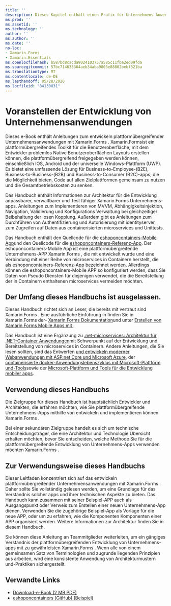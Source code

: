 ```yaml
---
title: ''
description: Dieses Kapitel enthält einen Präfix für Unternehmens Anwendungs Muster mithilfe von Xamarin.Forms .
ms.prod: ''
ms.assetid: ''
ms.technology: ''
author: ''
ms.author: ''
ms.date: ''
no-loc:
- Xamarin.Forms
- Xamarin.Essentials
ms.openlocfilehash: b587bd8cacda9024103757a585c11fba2ed09fda
ms.sourcegitcommit: 57bc714633364aeb34aba9803e88802bebf321ba
ms.translationtype: MT
ms.contentlocale: de-DE
ms.lasthandoff: 05/28/2020
ms.locfileid: "84130831"
---
```

# <a name="preface-to-enterprise-app-development"></a>Voranstellen der Entwicklung von Unternehmensanwendungen

Dieses e-Book enthält Anleitungen zum entwickeln plattformübergreifender Unternehmensanwendungen mit Xamarin.Forms . Xamarin.Formsist ein plattformübergreifendes Toolkit für die Benutzeroberfläche, mit dem Entwickler problemlos Native Benutzeroberflächen Layouts erstellen können, die plattformübergreifend freigegeben werden können, einschließlich IOS, Android und der universelle Windows-Plattform (UWP). Es bietet eine umfassende Lösung für Business-to-Employee-(B2E), Business-to-Business-(B2B) und Business-to-Consumer (B2C)-apps, die die Möglichkeit bieten, Code auf allen Zielplattformen gemeinsam zu nutzen und die Gesamtbetriebskosten zu senken.

Das Handbuch enthält Informationen zur Architektur für die Entwicklung anpassbarer, verwaltbarer und Test fähiger Xamarin.Forms Unternehmens-apps. Anleitungen zum Implementieren von MVVM, Abhängigkeitsinjektion, Navigation, Validierung und Konfigurations Verwaltung bei gleichzeitiger Beibehaltung der losen Kopplung. Außerdem gibt es Anleitungen zum Durchführen von Authentifizierung und Autorisierung mit identityserver, zum Zugreifen auf Daten aus containerisierten microservices und Unittests.

Das Handbuch enthält den Quellcode für die [eshoponcontainers-Mobile App](https://github.com/dotnet-architecture/eShopOnContainers/tree/master/src/Mobile)und den Quellcode für die [eshoponcontainers-Referenz-App](https://github.com/dotnet-architecture/eShopOnContainers). Der eshoponcontainers-Mobile App ist eine plattformübergreifende Unternehmens-APP Xamarin.Forms , die mit entwickelt wurde und eine Verbindung mit einer Reihe von microservices in Containern herstellt, die als eshoponcontainers-Referenz-App bezeichnet werden. Allerdings können die eshoponcontainers-Mobile APP so konfiguriert werden, dass Sie Daten von Pseudo Diensten für diejenigen verwendet, die die Bereitstellung der in Containern enthaltenen microservices vermeiden möchten.

## <a name="whats-left-out-of-this-guides-scope"></a>Der Umfang dieses Handbuchs ist ausgelassen.

Dieses Handbuch richtet sich an Leser, die bereits mit vertraut sind Xamarin.Forms . Eine ausführliche Einführung in finden Sie in Xamarin.Forms der- [ Xamarin.Forms Dokumentation](~/xamarin-forms/index.yml)und unter [Erstellen von Xamarin.Forms Mobile Apps mit ](https://aka.ms/xamebook).

Das Handbuch ist eine Ergänzung zu [.net-microservices: Architektur für .NET-Container Anwendungen](https://aka.ms/microservicesebook)mit Schwerpunkt auf der Entwicklung und Bereitstellung von microservices in Containern. Andere Anleitungen, die Sie lesen sollten, sind das Entwerfen [und entwickeln moderner Webanwendungen mit ASP.net Core und Microsoft Azure](https://aka.ms/WebAppEbook), der [containerisierte docker-Anwendungslebenszyklus mit Microsoft-Plattform und-Tools](https://aka.ms/dockerlifecycleebook)sowie der [Microsoft-Plattform und Tools für die Entwicklung mobiler apps](https://aka.ms/MobAppDev/StndPDF).

## <a name="who-should-use-this-guide"></a>Verwendung dieses Handbuchs

Die Zielgruppe für dieses Handbuch ist hauptsächlich Entwickler und Architekten, die erfahren möchten, wie Sie plattformübergreifende Unternehmens-Apps mithilfe von entwickeln und implementieren können Xamarin.Forms .

Bei einer sekundären Zielgruppe handelt es sich um technische Entscheidungsträger, die eine Architektur und Technologie Übersicht erhalten möchten, bevor Sie entscheiden, welche Methode Sie für die plattformübergreifende Entwicklung von Unternehmens-Apps verwenden möchten Xamarin.Forms .

## <a name="how-to-use-this-guide"></a>Zur Verwendungsweise dieses Handbuchs

Dieser Leitfaden konzentriert sich auf das entwickeln plattformübergreifender Unternehmensanwendungen mit Xamarin.Forms . Daher sollte Sie vollständig gelesen werden, um eine Grundlage für das Verständnis solcher apps und ihrer technischen Aspekte zu bieten. Das Handbuch kann zusammen mit seiner Beispiel-APP auch als Ausgangspunkt oder Verweis zum Erstellen einer neuen Unternehmens-App dienen. Verwenden Sie die zugehörige Beispiel-App als Vorlage für die neue APP, oder um zu erfahren, wie die Komponenten Komponenten einer APP organisiert werden. Weitere Informationen zur Architektur finden Sie in diesem Handbuch.

Sie können diese Anleitung an Teammitglieder weiterleiten, um ein gängiges Verständnis der plattformübergreifenden Entwicklung von Unternehmens-apps mit zu gewährleisten Xamarin.Forms . Wenn alle von einem gemeinsamen Satz von Terminologien und zugrunde liegenden Prinzipien aus arbeiten, wird eine konsistente Anwendung von Architekturmustern und-Praktiken sichergestellt.

## <a name="related-links"></a>Verwandte Links

- [Download-e-Book (2 MB PDF)](https://aka.ms/xamarinpatternsebook)
- [eshoponcontainers (GitHub) (Beispiel)](https://github.com/dotnet-architecture/eShopOnContainers)
